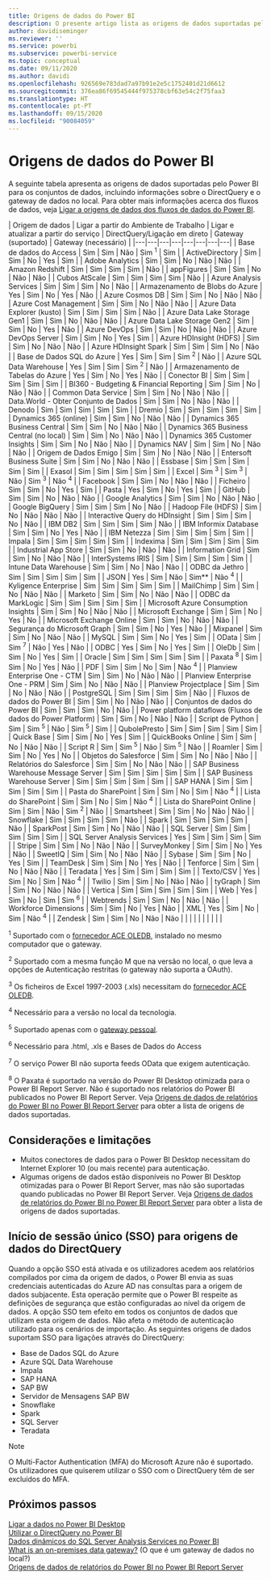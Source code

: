 ```yaml
---
title: Origens de dados do Power BI
description: O presente artigo lista as origens de dados suportadas pelo Power BI, incluindo informações sobre o DirectQuery e o gateway de dados no local.
author: davidiseminger
ms.reviewer: ''
ms.service: powerbi
ms.subservice: powerbi-service
ms.topic: conceptual
ms.date: 09/11/2020
ms.author: davidi
ms.openlocfilehash: 926569e783dad7a97b91e2e5c1752401d21d6612
ms.sourcegitcommit: 376ea86f69545444f975378cbf63e54c2f75faa3
ms.translationtype: HT
ms.contentlocale: pt-PT
ms.lasthandoff: 09/15/2020
ms.locfileid: "90084059"
---
```

# <a name="power-bi-data-sources"></a>Origens de dados do Power BI

A seguinte tabela apresenta as origens de dados suportadas pelo Power BI para os conjuntos de dados, incluindo informações sobre o DirectQuery e o gateway de dados no local. Para obter mais informações acerca dos fluxos de dados, veja [Ligar a origens de dados dos fluxos de dados do Power BI](../transform-model/service-dataflows-data-sources.md).

| Origem de dados | Ligar a partir do Ambiente de Trabalho | Ligar e atualizar a partir do serviço | DirectQuery/Ligação em direto | Gateway (suportado) | Gateway (necessário) |
|---|---|---|---|---|---|---|---|
| Base de dados do Access | Sim | Sim | Não | Sim <sup>1</sup> | Sim |
| ActiveDirectory | Sim | Sim | No | Yes | Sim |
| Adobe Analytics | Sim | Sim | No | Não | Não |
| Amazon Redshift | Sim | Sim | Sim | Sim | Não |
| appFigures | Sim | Sim | No | Não | Não |
| Cubos AtScale | Sim | Sim | Sim | Sim | Não |
| Azure Analysis Services | Sim | Sim | Sim | No | Não |
| Armazenamento de Blobs do Azure | Yes | Sim | No | Yes | Não |
| Azure Cosmos DB | Sim | Sim | No | Não | Não |
| Azure Cost Management | Sim | Sim | No | Não | Não |
| Azure Data Explorer (kusto) | Sim | Sim | Sim | Sim | Não |
| Azure Data Lake Storage Gen1 | Sim | Sim | No | Não | Não |
| Azure Data Lake Storage Gen2 | Sim | Sim | No | Yes | Não |
| Azure DevOps | Sim | Sim | No | Não | Não |
| Azure DevOps Server | Sim | Sim | No | Yes | Sim |
| Azure HDInsight (HDFS) | Sim | Sim | No | Não | Não |
| Azure HDInsight Spark | Sim | Sim | Sim | No | Não |
| Base de Dados SQL do Azure | Yes | Sim | Sim | Sim <sup>2</sup> | Não |
| Azure SQL Data Warehouse | Yes | Sim | Sim | Sim <sup>2</sup> | Não |
| Armazenamento de Tabelas do Azure | Yes | Sim | No | Yes | Não |
| Conector BI | Sim | Sim | Sim | Sim | Sim |
| BI360 - Budgeting & Financial Reporting | Sim | Sim | No | Não | Não |
| Common Data Service | Sim | Sim | No | Não | Não |
| Data.World - Obter Conjunto de Dados | Sim | Sim | No | Não | Não |
| Denodo | Sim | Sim | Sim | Sim | Sim |
| Dremio | Sim | Sim | Sim | Sim | Sim |
| Dynamics 365 (online) | Sim | Sim | No | Não | Não |
| Dynamics 365 Business Central | Sim | Sim | No | Não | Não |
| Dynamics 365 Business Central (no local) | Sim | Sim | No | Não | Não |
| Dynamics 365 Customer Insights | Sim | Sim | No | Não | Não |
| Dynamics NAV | Sim | Sim | No | Não | Não |
| Origem de Dados Emigo | Sim | Sim | No | Não | Não |
| Entersoft Business Suite | Sim | Sim | No | Não | Não |
| Essbase | Sim | Sim | Sim | Sim | Sim |
| Exasol | Sim | Sim | Sim | Sim | Sim |
| Excel | Sim <sup>3</sup> | Sim <sup>3</sup> | Não | Sim <sup>3</sup> | Não <sup>4</sup> |
| Facebook | Sim | Sim | No | Não | Não |
| Ficheiro | Sim | Sim | No | Yes | Sim |
| Pasta | Yes | Sim | No | Yes | Sim |
| GitHub | Sim | Sim | No | Não | Não |
| Google Analytics | Sim | Sim | No | Não | Não |
| Google BigQuery | Sim | Sim | Sim | No | Não |
| Hadoop File (HDFS) | Sim | No | Não | Não | Não |
| Interactive Query do HDInsight | Sim | Sim | Sim | No | Não |
| IBM DB2 | Sim | Sim | Sim | Sim | Não |
| IBM Informix Database | Sim | Sim | No | Yes | Não |
| IBM Netezza | Sim | Sim | Sim | Sim | Sim |
| Impala | Sim | Sim | Sim | Sim | Sim |
| Indexima | Sim | Sim | Sim | Sim | Sim |
| Industrial App Store | Sim | Sim | No | Não | Não |
| Information Grid | Sim | Sim | No | Não | Não |
| InterSystems IRIS | Sim | Sim | Sim | Sim | Sim |
| Intune Data Warehouse | Sim | Sim | No | Não | Não |
| ODBC da Jethro | Sim | Sim | Sim | Sim | Sim |
| JSON | Yes | Sim | Não | Sim** | Não <sup>4</sup> |
| Kyligence Enterprise | Sim | Sim | Sim | Sim | Sim |
| MailChimp | Sim | Sim | No | Não | Não |
| Marketo | Sim | Sim | No | Não | Não |
| ODBC da MarkLogic | Sim | Sim | Sim | Sim | Sim |
| Microsoft Azure Consumption Insights | Sim | Sim | No | Não | Não |
| Microsoft Exchange | Sim | Sim | No | Yes | No |
| Microsoft Exchange Online | Sim | Sim | No | Não | Não |
| Segurança do Microsoft Graph | Sim | Sim | No | Yes | Não |
| Mixpanel | Sim | Sim | No | Não | Não |
| MySQL | Sim | Sim | No | Yes | Sim |
| OData | Sim | Sim <sup>7</sup> | Não | Yes | Não |
| ODBC | Yes | Sim | No | Yes | Sim |
| OleDb | Sim | Sim | No | Yes | Sim |
| Oracle | Sim | Sim | Sim | Sim | Sim |
| Paxata <sup>8</sup> | Sim | Sim | No | Yes | Não |
| PDF | Sim | Sim | No | Sim | Não <sup>4</sup> |
| Planview Enterprise One - CTM | Sim | Sim | No | Não | Não |
| Planview Enterprise One - PRM | Sim | Sim | No | Não | Não |
| Planview Projectplace | Sim | Sim | No | Não | Não |
| PostgreSQL | Sim | Sim | Sim | Sim | Não |
| Fluxos de dados do Power BI | Sim | Sim | No | Não | Não |
| Conjuntos de dados do Power BI | Sim | Sim | Sim | No | Não |
| Power platform dataflows (Fluxos de dados do Power Platform) | Sim | Sim | No | Não | Não |
| Script de Python | Sim | Sim <sup>5</sup> | Não | Sim <sup>5</sup> | Sim |
| QubolePresto | Sim | Sim | Sim | Sim | Sim |
| Quick Base | Sim | Sim | No | Yes | Sim |
| QuickBooks Online | Sim | Sim | No | Não | Não |
| Script R | Sim | Sim <sup>5</sup> | Não | Sim <sup>5</sup> | Não |
| Roamler | Sim | Sim | No | Yes | No |
| Objetos do Salesforce | Sim | Sim | No | Não | Não |
| Relatórios do Salesforce | Sim | Sim | No | Não | Não |
| SAP Business Warehouse Message Server | Sim | Sim | Sim | Sim | Sim |
| SAP Business Warehouse Server | Sim | Sim | Sim | Sim | Sim |
| SAP HANA | Sim | Sim | Sim | Sim | Sim |
| Pasta do SharePoint | Sim | Sim | No | Sim | Não <sup>4</sup> |
| Lista do SharePoint | Sim | Sim | No | Sim | Não <sup>4</sup> |
| Lista do SharePoint Online | Sim | Sim | Não | Sim <sup>2</sup> | Não |
| Smartsheet | Sim | Sim | No | Não | Não |
| Snowflake | Sim | Sim | Sim | Sim | Não |
| Spark | Sim | Sim | Sim | Sim | Não |
| SparkPost | Sim | Sim | No | Não | Não |
| SQL Server | Sim | Sim | Sim | Sim | Sim |
| SQL Server Analysis Services | Yes | Sim | Sim | Sim | Sim |
| Stripe | Sim | Sim | No | Não | Não |
| SurveyMonkey | Sim | Sim | No | Yes | Não |
| SweetIQ | Sim | Sim | No | Não | Não |
| Sybase | Sim | Sim | No | Yes | Sim |
| TeamDesk | Sim | Sim | No | Yes | Não |
| Tenforce | Sim | Sim | No | Não | Não |
| Teradata | Yes | Sim | Sim | Sim | Sim |
| Texto/CSV | Yes | Sim | No | Sim | Não <sup>4</sup> |
| Twilio | Sim | Sim | No | Não | Não |
| tyGraph | Sim | Sim | No | Não | Não |
| Vertica | Sim | Sim | Sim | Sim | Sim |
| Web | Yes | Sim | No | Sim | Sim <sup>6</sup> |
| Webtrends | Sim | Sim | No | Não | Não |
| Workforce Dimensions | Sim | Sim | No | Yes | Não |
| XML | Yes | Sim | No | Sim | Não <sup>4</sup> |
| Zendesk | Sim | Sim | No | Não | Não |
| | | | | | | | |

<sup>1</sup> Suportado com o [fornecedor ACE OLEDB](https://www.microsoft.com/download/details.aspx?id=54920), instalado no mesmo computador que o gateway.

<sup>2</sup> Suportado com a mesma função M que na versão no local, o que leva a opções de Autenticação restritas (o gateway não suporta a OAuth).

<sup>3</sup> Os ficheiros de Excel 1997-2003 (.xls) necessitam do [fornecedor ACE OLEDB](https://www.microsoft.com/download/details.aspx?id=54920).

<sup>4</sup> Necessário para a versão no local da tecnologia.

<sup>5</sup> Suportado apenas com o [gateway pessoal](service-gateway-personal-mode.md).

<sup>6</sup> Necessário para .html, .xls e Bases de Dados do Access

<sup>7</sup> O serviço Power BI não suporta feeds OData que exigem autenticação.

<sup>8</sup> O Paxata é suportado na versão do Power BI Desktop otimizada para o Power BI Report Server. Não é suportado nos relatórios do Power BI publicados no Power BI Report Server. Veja [Origens de dados de relatórios do Power BI no Power BI Report Server](../report-server/data-sources.md) para obter a lista de origens de dados suportadas.

## <a name="considerations-and-limitations"></a>Considerações e limitações

- Muitos conectores de dados para o Power BI Desktop necessitam do Internet Explorer 10 (ou mais recente) para autenticação. 
- Algumas origens de dados estão disponíveis no Power BI Desktop otimizadas para o Power BI Report Server, mas não são suportadas quando publicadas no Power BI Report Server. Veja [Origens de dados de relatórios do Power BI no Power BI Report Server](../report-server/data-sources.md) para obter a lista de origens de dados suportadas.

## <a name="single-sign-on-sso-for-directquery-sources"></a>Início de sessão único (SSO) para origens de dados do DirectQuery

Quando a opção SSO está ativada e os utilizadores acedem aos relatórios compilados por cima da origem de dados, o Power BI envia as suas credenciais autenticadas do Azure AD nas consultas para a origem de dados subjacente. Esta operação permite que o Power BI respeite as definições de segurança que estão configuradas ao nível da origem de dados.
A opção SSO tem efeito em todos os conjuntos de dados que utilizam esta origem de dados. Não afeta o método de autenticação utilizado para os cenários de importação. As seguintes origens de dados suportam SSO para ligações através do DirectQuery:

- Base de Dados SQL do Azure
- Azure SQL Data Warehouse
- Impala
- SAP HANA
- SAP BW
- Servidor de Mensagens SAP BW
- Snowflake
- Spark
- SQL Server
- Teradata

> [!Note]
> O Multi-Factor Authentication (MFA) do Microsoft Azure não é suportado. Os utilizadores que quiserem utilizar o SSO com o DirectQuery têm de ser excluídos do MFA.

## <a name="next-steps"></a>Próximos passos

[Ligar a dados no Power BI Desktop](desktop-quickstart-connect-to-data.md)  
[Utilizar o DirectQuery no Power BI](desktop-directquery-about.md)  
[Dados dinâmicos do SQL Server Analysis Services no Power BI](sql-server-analysis-services-tabular-data.md)  
[What is an on-premises data gateway?](service-gateway-onprem.md) (O que é um gateway de dados no local?)  
[Origens de dados de relatórios do Power BI no Power BI Report Server](../report-server/data-sources.md)
